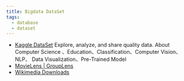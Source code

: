 ```yaml
---
title: Bigdata DataSet
tags:
  - database
  - dataset
---
```



- [Kaggle DataSet](https://www.kaggle.com/datasets) Explore, analyze, and share quality data. About Computer Science 、Education、Classification、Computer Vision、NLP、 Data Visualization、Pre-Trained Model
- [MovieLens | GroupLens](https://grouplens.org/datasets/movielens/)
- [Wikimedia Downloads](https://dumps.wikimedia.org/backup-index.html)


